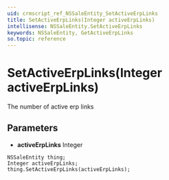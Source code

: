 ```yaml
---
uid: crmscript_ref_NSSaleEntity_SetActiveErpLinks
title: SetActiveErpLinks(Integer activeErpLinks)
intellisense: NSSaleEntity.SetActiveErpLinks
keywords: NSSaleEntity, GetActiveErpLinks
so.topic: reference
---
```


# SetActiveErpLinks(Integer activeErpLinks)

The number of active erp links

## Parameters

* **activeErpLinks** Integer

```crmscript
NSSaleEntity thing;
Integer activeErpLinks;
thing.SetActiveErpLinks(activeErpLinks);
```

